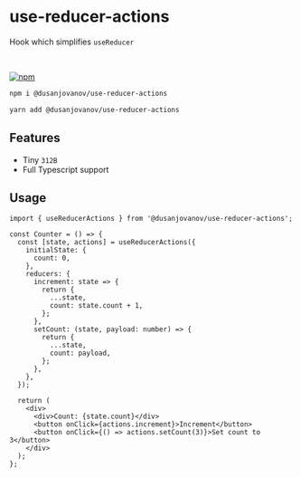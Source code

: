 # use-reducer-actions

Hook which simplifies `useReducer`

<br />

[![npm](https://img.shields.io/npm/v/@dusanjovanov/use-reducer-actions?color=%231E90FF&label=npm&style=for-the-badge)](https://www.npmjs.com/package/@dusanjovanov/use-reducer-actions)

```bash
npm i @dusanjovanov/use-reducer-actions
```

```bash
yarn add @dusanjovanov/use-reducer-actions
```

## Features

- Tiny `312B`
- Full Typescript support

## Usage

```tsx
import { useReducerActions } from '@dusanjovanov/use-reducer-actions';

const Counter = () => {
  const [state, actions] = useReducerActions({
    initialState: {
      count: 0,
    },
    reducers: {
      increment: state => {
        return {
          ...state,
          count: state.count + 1,
        };
      },
      setCount: (state, payload: number) => {
        return {
          ...state,
          count: payload,
        };
      },
    },
  });

  return (
    <div>
      <div>Count: {state.count}</div>
      <button onClick={actions.increment}>Increment</button>
      <button onClick={() => actions.setCount(3)}>Set count to 3</button>
    </div>
  );
};
```
